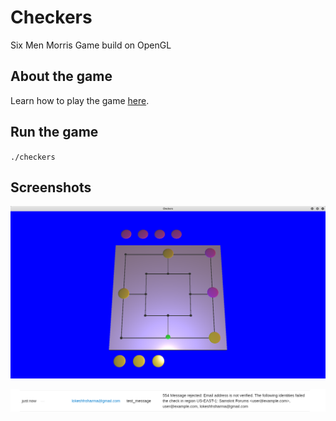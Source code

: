 # Checkers
Six Men Morris Game build on OpenGL

## About the game
Learn how to play the game [here](https://en.wikipedia.org/wiki/Nine_men%27s_morris).

## Run the game
`./checkers`

## Screenshots
![1](1.png)

![2](2.png)
